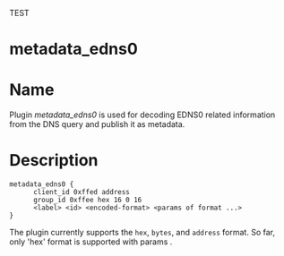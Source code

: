 TEST

# metadata_edns0

# Name 
  
Plugin *metadata_edns0* is used for decoding EDNS0 related information from the DNS query and publish it as metadata.


# Description

~~~
metadata_edns0 {
      client_id 0xffed address
      group_id 0xffee hex 16 0 16
      <label> <id> <encoded-format> <params of format ...>
}
~~~

The plugin currently supports the `hex`, `bytes`, and `address` format.
So far, only 'hex' format is supported with params <length> <start> <end>.
